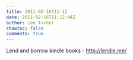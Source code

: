 ```yaml
---
title: 2011-02-16T11-12
date: 2011-02-16T11:12:44Z
author: Lee Turner
showtoc: false
comments: true
---
```


Lend and borrow kindle books - http://lendle.me/

